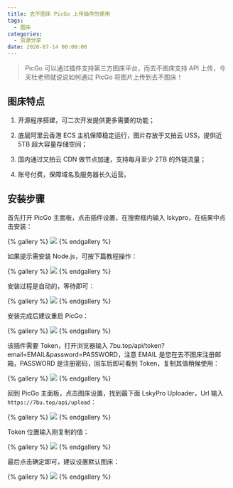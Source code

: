 ```yaml
---
title: 去不图床 PicGo 上传插件的使用
tags:
  - 图床
categories:
  - 资源分享
date: 2020-07-14 00:00:00
---
```


> PicGo 可以通过插件支持第三方图床平台，而去不图床支持 API 上传，今天杜老师就说说如何通过 PicGo 将图片上传到去不图床！

<!-- more -->

## 图床特点

1. 开源程序搭建，可二次开发提供更多需要的功能；

2. 底层阿里云香港 ECS 主机保障稳定运行，图片存放于又拍云 USS，提供近 5TB 超大容量存储空间；

3. 国内通过又拍云 CDN 做节点加速，支持每月至少 2TB 的外链流量；

4. 账号付费，保障域名及服务器长久运营。

## 安装步骤

首先打开 PicGo 主面板，点击插件设置，在搜索框内输入 lskypro，在结果中点击安装：

{% gallery %}
![](https://cdn.dusays.com/2020/07/241-1.jpg)
{% endgallery %}

如果提示需安装 Node.js，可按下篇教程操作：

{% gallery %}
![](https://cdn.dusays.com/2020/07/241-2.jpg)
{% endgallery %}

安装过程是自动的，等待即可：

{% gallery %}
![](https://cdn.dusays.com/2020/07/241-3.jpg)
{% endgallery %}

安装完成后建议重启 PicGo：

{% gallery %}
![](https://cdn.dusays.com/2020/07/241-4.jpg)
{% endgallery %}

该插件需要 Token，打开浏览器输入 7bu.top/api/token?email=EMAIL&password=PASSWORD，注意 EMAIL 是您在去不图床注册邮箱，PASSWORD 是注册密码，回车后即可看到 Token，复制其值稍候使用：

{% gallery %}
![](https://cdn.dusays.com/2020/07/241-5.jpg)
{% endgallery %}

回到 PicGo 主面板，点击图床设置，找到最下面 LskyPro Uploader，Url 输入 `https://7bu.top/api/upload`：

{% gallery %}
![](https://cdn.dusays.com/2020/07/241-6.jpg)
{% endgallery %}

Token 位置输入刚复制的值：

{% gallery %}
![](https://cdn.dusays.com/2020/07/241-7.jpg)
{% endgallery %}

最后点击确定即可，建议设置默认图床：

{% gallery %}
![](https://cdn.dusays.com/2020/07/241-8.jpg)
{% endgallery %}
